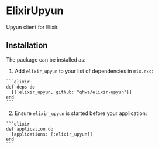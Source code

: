 # ElixirUpyun

Upyun client for Elixir.

## Installation

The package can be installed as:

  1. Add `elixir_upyun` to your list of dependencies in `mix.exs`:

    ```elixir
    def deps do
      [{:elixir_upyun, github: "qhwa/elixir-upyun"}]
    end
    ```

  2. Ensure `elixir_upyun` is started before your application:

    ```elixir
    def application do
      [applications: [:elixir_upyun]]
    end
    ```

